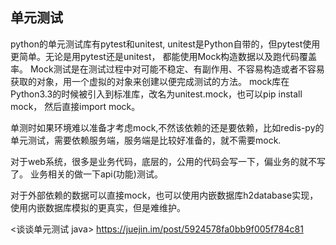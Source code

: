 ## 单元测试
python的单元测试库有pytest和unitest, unitest是Python自带的，但pytest使用更简单。无论是用pytest还是unitest，
都能使用Mock构造数据以及跑代码覆盖率。 Mock测试是在测试过程中对可能不稳定、有副作用、不容易构造或者不容易获取的对象，用一个虚拟的对象来创建以便完成测试的方法。
mock库在Python3.3的时候被引入到标准库，改名为unitest.mock，也可以pip install mock， 然后直接import mock。

单测时如果环境难以准备才考虑mock,不然该依赖的还是要依赖，比如redis-py的单元测试，需要依赖服务端，服务端是比较好准备的，就不需要mock.

对于web系统，很多是业务代码，底层的，公用的代码会写一下，偏业务的就不写了。 业务相关的做一下api(功能)测试。

对于外部依赖的数据可以直接mock，也可以使用内嵌数据库h2database实现，使用内嵌数据库模拟的更真实，但是难维护。

<谈谈单元测试 java> https://juejin.im/post/5924578fa0bb9f005f784c81